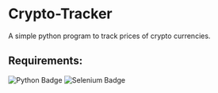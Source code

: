 # Crypto-Tracker
A simple python program to track prices of crypto currencies.

## Requirements:
![Python Badge](https://img.shields.io/badge/-python-blue)
![Selenium Badge](https://img.shields.io/badge/pip%20install-selenium-informational)
